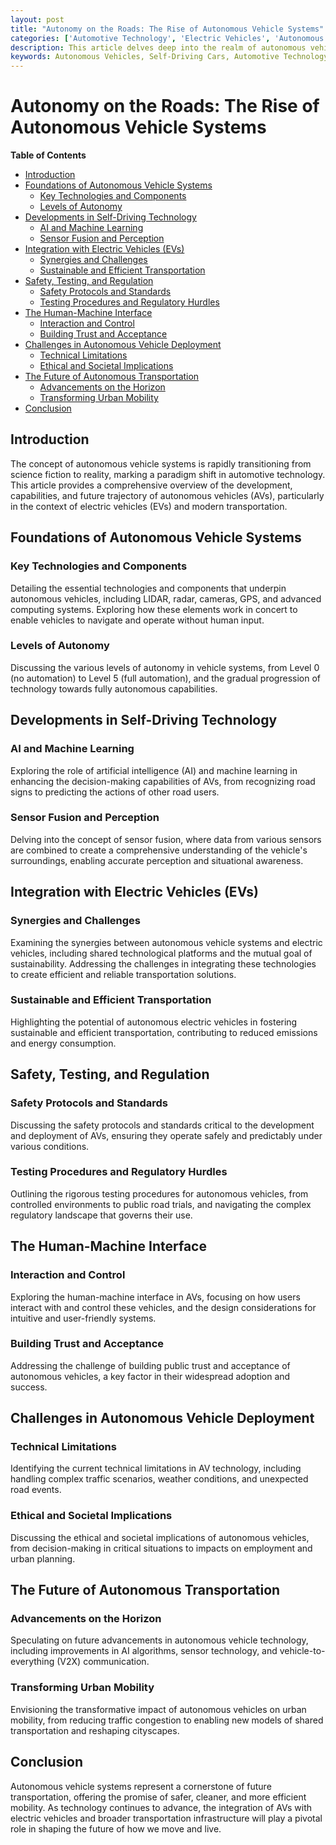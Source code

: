 ```yaml
---
layout: post
title: "Autonomy on the Roads: The Rise of Autonomous Vehicle Systems"
categories: ['Automotive Technology', 'Electric Vehicles', 'Autonomous Vehicles', 'Self-Driving Cars', 'Transportation Innovation']
description: This article delves deep into the realm of autonomous vehicle systems, exploring the technological advancements, challenges, and future potential of self-driving cars within the broader scope of automotive technology and electric vehicles.
keywords: Autonomous Vehicles, Self-Driving Cars, Automotive Technology, Electric Vehicles, Transportation Innovation
---
```


# Autonomy on the Roads: The Rise of Autonomous Vehicle Systems

**Table of Contents**

- [Introduction](#introduction)
- [Foundations of Autonomous Vehicle Systems](#foundations-of-autonomous-vehicle-systems)
  - [Key Technologies and Components](#key-technologies-and-components)
  - [Levels of Autonomy](#levels-of-autonomy)
- [Developments in Self-Driving Technology](#developments-in-self-driving-technology)
  - [AI and Machine Learning](#ai-and-machine-learning)
  - [Sensor Fusion and Perception](#sensor-fusion-and-perception)
- [Integration with Electric Vehicles (EVs)](#integration-with-electric-vehicles-evs)
  - [Synergies and Challenges](#synergies-and-challenges)
  - [Sustainable and Efficient Transportation](#sustainable-and-efficient-transportation)
- [Safety, Testing, and Regulation](#safety-testing-and-regulation)
  - [Safety Protocols and Standards](#safety-protocols-and-standards)
  - [Testing Procedures and Regulatory Hurdles](#testing-procedures-and-regulatory-hurdles)
- [The Human-Machine Interface](#the-human-machine-interface)
  - [Interaction and Control](#interaction-and-control)
  - [Building Trust and Acceptance](#building-trust-and-acceptance)
- [Challenges in Autonomous Vehicle Deployment](#challenges-in-autonomous-vehicle-deployment)
  - [Technical Limitations](#technical-limitations)
  - [Ethical and Societal Implications](#ethical-and-societal-implications)
- [The Future of Autonomous Transportation](#the-future-of-autonomous-transportation)
  - [Advancements on the Horizon](#advancements-on-the-horizon)
  - [Transforming Urban Mobility](#transforming-urban-mobility)
- [Conclusion](#conclusion)

## Introduction

The concept of autonomous vehicle systems is rapidly transitioning from science fiction to reality, marking a paradigm shift in automotive technology. This article provides a comprehensive overview of the development, capabilities, and future trajectory of autonomous vehicles (AVs), particularly in the context of electric vehicles (EVs) and modern transportation.

## Foundations of Autonomous Vehicle Systems

### Key Technologies and Components

Detailing the essential technologies and components that underpin autonomous vehicles, including LIDAR, radar, cameras, GPS, and advanced computing systems. Exploring how these elements work in concert to enable vehicles to navigate and operate without human input.

### Levels of Autonomy

Discussing the various levels of autonomy in vehicle systems, from Level 0 (no automation) to Level 5 (full automation), and the gradual progression of technology towards fully autonomous capabilities.

## Developments in Self-Driving Technology

### AI and Machine Learning

Exploring the role of artificial intelligence (AI) and machine learning in enhancing the decision-making capabilities of AVs, from recognizing road signs to predicting the actions of other road users.

### Sensor Fusion and Perception

Delving into the concept of sensor fusion, where data from various sensors are combined to create a comprehensive understanding of the vehicle's surroundings, enabling accurate perception and situational awareness.

## Integration with Electric Vehicles (EVs)

### Synergies and Challenges

Examining the synergies between autonomous vehicle systems and electric vehicles, including shared technological platforms and the mutual goal of sustainability. Addressing the challenges in integrating these technologies to create efficient and reliable transportation solutions.

### Sustainable and Efficient Transportation

Highlighting the potential of autonomous electric vehicles in fostering sustainable and efficient transportation, contributing to reduced emissions and energy consumption.

## Safety, Testing, and Regulation

### Safety Protocols and Standards

Discussing the safety protocols and standards critical to the development and deployment of AVs, ensuring they operate safely and predictably under various conditions.

### Testing Procedures and Regulatory Hurdles

Outlining the rigorous testing procedures for autonomous vehicles, from controlled environments to public road trials, and navigating the complex regulatory landscape that governs their use.

## The Human-Machine Interface

### Interaction and Control

Exploring the human-machine interface in AVs, focusing on how users interact with and control these vehicles, and the design considerations for intuitive and user-friendly systems.

### Building Trust and Acceptance

Addressing the challenge of building public trust and acceptance of autonomous vehicles, a key factor in their widespread adoption and success.

## Challenges in Autonomous Vehicle Deployment

### Technical Limitations

Identifying the current technical limitations in AV technology, including handling complex traffic scenarios, weather conditions, and unexpected road events.

### Ethical and Societal Implications

Discussing the ethical and societal implications of autonomous vehicles, from decision-making in critical situations to impacts on employment and urban planning.

## The Future of Autonomous Transportation

### Advancements on the Horizon

Speculating on future advancements in autonomous vehicle technology, including improvements in AI algorithms, sensor technology, and vehicle-to-everything (V2X) communication.

### Transforming Urban Mobility

Envisioning the transformative impact of autonomous vehicles on urban mobility, from reducing traffic congestion to enabling new models of shared transportation and reshaping cityscapes.

## Conclusion

Autonomous vehicle systems represent a cornerstone of future transportation, offering the promise of safer, cleaner, and more efficient mobility. As technology continues to advance, the integration of AVs with electric vehicles and broader transportation infrastructure will play a pivotal role in shaping the future of how we move and live.
